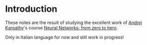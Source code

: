 # Introduction

These notes are the result of studying the excellent work of [Andrej Karpathy](https://karpathy.ai/)'s course [Neural Networks: from zero to hero](https://www.youtube.com/playlist?list=PLAqhIrjkxbuWI23v9cThsA9GvCAUhRvKZ).  

Only in Italian language for now and still work in progress!




